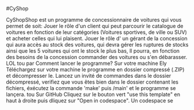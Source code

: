 #CyShop

CyShopShop est un programme de concessionnaire de voitures qui vous
permet de soit:
Jouer le rôle d'un client qui peut parcourir le catalogue de voitures en fonction de leur catégories (Voitures
sportives, de ville ou SUV) et acheter celles qui lui plaisent.
Jouer le rôle d' un gérant de la concession qui aura accès au stock des voitures, qui devra gérer les ruptures de
stocks ainsi que les 5 voitures qui ont le stock le plus bas, Il pourra, en fonction des besoins de la concession
commander des voitures ou s'en débarasser.
LOL
tou
par
Comment lancer le programme?
Sur votre machine
Ely
Téléchargez sur votre machine le programme en dossier compressé (.ZIP) et décompresser le. Lancez un invité de
commandes dans le dossier décompressé, verifiez que vous êtes bien dans le dossier contenant les fichiers, éxécutez
la commande 'make' puis /main' et le programme se lançera.
tou
Sur GitHub
Cliquez sur le bouton vert "use this template" en haut à droite puis dliquez sur "Open in codespace". Un codespace se
